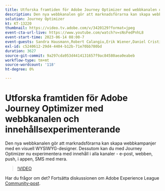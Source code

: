 ```yaml
---
title: Utforska framtiden för Adobe Journey Optimizer med webbkanalen och innehållsexperimenterande
description: Den nya webbkanalen gör att marknadsförarna kan skapa webbkampanjer med en visuell WYSIWYG-designer. Dessutom kan du med Journey Optimizer nu experimentera med innehåll i alla kanaler - e-post, webben, push, i appen, SMS med mera.
solution: Journey Optimizer
kt: KT-13220
thumbnail: https://video.tv.adobe.com/v/3420129?format=jpeg
event-cta-url-live: https://www.youtube.com/watch?v=sNsFedPnhL8
event-start-time: 2023-06-14 08:00-7
event-guests: Sandra Hausmann,Robert Calangiu,Erik Wiener,Daniel Cristian Popescu
exl-id: c5240612-29d4-4404-b12b-71e70bb780bd
duration: 3627
source-git-commit: 9a297cda953d4414131657f9ac84580aea0eabeb
workflow-type: tm+mt
source-wordcount: '118'
ht-degree: 0%

---
```


# Utforska framtiden för Adobe Journey Optimizer med webbkanalen och innehållsexperimenterande

Den nya webbkanalen gör att marknadsförarna kan skapa webbkampanjer med en visuell WYSIWYG-designer. Dessutom kan du med Journey Optimizer nu experimentera med innehåll i alla kanaler - e-post, webben, push, i appen, SMS med mera.

>[!VIDEO](https://video.tv.adobe.com/v/3420129/?learn=on)

Har du frågor om det? Fortsätta diskussionen om Adobe Experience League [Community-post](https://experienceleaguecommunities.adobe.com/t5/journey-optimizer-discussions/experience-league-live-post-session-discussion-explore-the/m-p/599366#M121).
